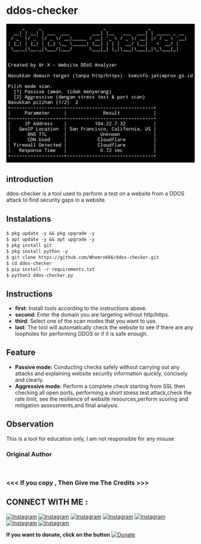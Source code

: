 # ddos-checker
![ddos-checker preview](ddos-checker.jpg)

## introduction
ddos-checker is a tool used to perform a test on a website from a DDOS attack to find security gaps in a website.

## Instalations
```
$ pkg update -y && pkg upgrade -y
$ apt update -y && apt upgrade -y
$ pkg install git
$ pkg install python -y
$ git clone https://github.com/Whomrx666/ddos-checker.git
$ cd ddos-checker
$ pip install -r requirements.txt
$ python3 ddos-checker.py
```

## Instructions
- **first**: Install tools according to the instructions above.
- **second**: Enter the domain you are targeting without http/https.
- **third**: Select one of the scan modes that you want to use.
- **last**: The tool will automatically check the website to see if there are any loopholes for performing DDOS or if it is safe enough.

## Feature
- **Passive mode:** Conducting checks safely without carrying out any attacks and explaining website security information quickly, concisely and clearly.
- **Aggressive mode:** Perform a complete check starting from SSL then checking all open ports, performing a short stress test attack,check the rate limit, see the resilience of website resources,perform scoring and mitigation assessments,and final analysis.


## Observation
This is a tool for education only, I am not responsible for any misuse
### Original Author
<a href="https://github.com/Whomrx666"><img src="https://img.shields.io/badge/Original-Author-brightgreen.svg" alt=""/></a>

### <<< If you copy , Then Give me The Credits >>>

## CONNECT WITH ME :

[![Instagram](https://img.shields.io/badge/WEBSITE-VISIT-yellow?style=for-the-badge&logo=blogger)](https://whomrxhackers.blogspot.com/)
[![Instagram](https://img.shields.io/badge/TWITTER-FOLLOW-red?style=for-the-badge&logo=x)](https://twitter.com/whomrx666)
[![Instagram](https://img.shields.io/badge/YOUTUBE-SUBSCRIBE-red?style=for-the-badge&logo=whatsapp)](https://youtube.com/@whomrxhackers)
[![Instagram](https://img.shields.io/badge/FACEBOOK-LIKE-red?style=for-the-badge&logo=facebook)](https://www.facebook.com/whomrx.666)
[![Instagram](https://img.shields.io/badge/TELEGRAM-CONNECT-red?style=for-the-badge&logo=telegram)](https://t.me/Whomr_X)
[![Instagram](https://img.shields.io/badge/GMAIL-CONTACT-red?style=for-the-badge&logo=gmail)](mailto:whomrx666@gmail.com)
[![Instagram](https://img.shields.io/badge/TIKTOK-FOLLOW-red?style=for-the-badge&logo=tiktok)](https://www.tiktok.com/@whomr.x)

**If you want to donate, click on the button**
<a href="https://saweria.co/whomrx"><img title="Donate" src="https://img.shields.io/badge/Donate-ddos checker-yellow?style=for-the-badge&logo=github"></a>
